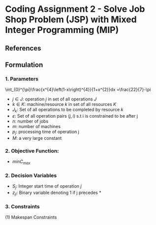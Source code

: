# **Coding Assignment 2 - Solve Job Shop Problem (JSP) with Mixed Integer Programming (MIP)**

## **References**

## **Formulation**

### **1. Parameters**

<div class="latex">  
    \int_{0}^{\pi}\frac{x^{4}\left(1-x\right)^{4}}{1+x^{2}}dx =\frac{22}{7}-\pi  
</div>

* $j \in J$: operation $j$ in set of all operations $J$
* $k \in K$: machine/resource $k$ in set of all resources $K$
* $J_{k}$: Set of all operations to be completed by resource $k$
* $\varepsilon$: Set of all operation pairs $(j,i)$ s.t i is constrained to be after j
* $n$: number of jobs
* $m$: number of machines
* $p_{j}$: processing time of operation j
* $M$: a very large constant

### **2. Objective Function:**

* $min C_{max}$

### **2. Decision Variables**

* $S_{j}$: Integer start time of operation $j$
* $z_{ji}$: Binary variable denoting 1 if j precedes *

### **3. Constraints**

(1) Makespan Constraints

